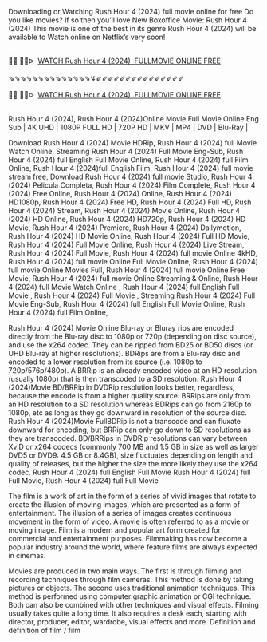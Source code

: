 Downloading or Watching Rush Hour 4 (2024) full movie online for free Do you like movies? If so then you’ll love New Boxoffice Movie: Rush Hour 4 (2024) This movie is one of the best in its genre Rush Hour 4 (2024) will be available to Watch online on Netflix’s very soon!

<div><br /></div><div>🔴🔴 🔴🔴ᐅ&nbsp;&nbsp;<a href="https://t.co/IvC8MJlq6k">WATCH Rush Hour 4 (2024)&nbsp; FULLMOVIE ONLINE FREE</a></div><div><br /></div><div><div>⇘⇘⇘⇘⇘⇘⇘⇘⇘⇘⇘⇘⇘⇘↯⇙⇙⇙⇙⇙⇙⇙⇙⇙⇙⇙⇙⇙⇙⇙</div></div><div><br /></div><div><div><div><div>🔴🔴 🔴🔴ᐅ&nbsp;&nbsp;<a href="https://t.co/3LgVsIlZBr">WATCH Rush Hour 4 (2024)&nbsp; FULLMOVIE ONLINE FREE</a></div><div><br /></div></div></div></div>

Rush Hour 4 (2024), Rush Hour 4 (2024)Online Movie Full Movie Online Eng Sub
| 4K UHD | 1080P FULL HD | 720P HD | MKV | MP4 | DVD | Blu-Ray |

Download Rush Hour 4 (2024) Movie HDRip,
Rush Hour 4 (2024) full Movie Watch Online,
Streaming Rush Hour 4 (2024) Full Movie Eng-Sub,
Rush Hour 4 (2024) full English Full Movie Online,
Rush Hour 4 (2024) full Film Online,
Rush Hour 4 (2024)full English Film,
Rush Hour 4 (2024) full movie stream free,
Download Rush Hour 4 (2024) full movie Studio,
Rush Hour 4 (2024) Pelicula Completa,
Rush Hour 4 (2024) Film Complete,
Rush Hour 4 (2024) Free Online,
Rush Hour 4 (2024) Online,
Rush Hour 4 (2024) HD1080p,
Rush Hour 4 (2024) Free HD,
Rush Hour 4 (2024) Full HD,
Rush Hour 4 (2024) Stream,
Rush Hour 4 (2024) Movie Online,
Rush Hour 4 (2024) HD Online,
Rush Hour 4 (2024) HD720p,
Rush Hour 4 (2024) HD Movie,
Rush Hour 4 (2024) Premiere,
Rush Hour 4 (2024) Dailymotion,
Rush Hour 4 (2024) HD Movie Online,
Rush Hour 4 (2024) Full HD Movie,
Rush Hour 4 (2024) Full Movie Online,
Rush Hour 4 (2024) Live Stream,
Rush Hour 4 (2024) Full Movie,
Rush Hour 4 (2024) full movie Online 4kHD,
Rush Hour 4 (2024) full movie Online Full Movie Online,
Rush Hour 4 (2024) full movie Online Movies Full,
Rush Hour 4 (2024) full movie Online Free Movie,
Rush Hour 4 (2024) full movie Online Streaming & Online,
Rush Hour 4 (2024) full Movie Watch Online ,
Rush Hour 4 (2024) full English Full Movie ,
Rush Hour 4 (2024) Full Movie ,
Streaming Rush Hour 4 (2024) Full Movie Eng-Sub,
Rush Hour 4 (2024) full English Full Movie Online,
Rush Hour 4 (2024) full Film Online,


Rush Hour 4 (2024) Movie Online Blu-ray or Bluray rips are encoded directly from the Blu-ray disc to 1080p or 720p (depending on disc source), and use the x264 codec. They can be ripped from BD25 or BD50 discs (or UHD Blu-ray at higher resolutions). BDRips are from a Blu-ray disc and encoded to a lower resolution from its source (i.e. 1080p to 720p/576p/480p). A BRRip is an already encoded video at an HD resolution (usually 1080p) that is then transcoded to a SD resolution. Rush Hour 4 (2024)Movie BD/BRRip in DVDRip resolution looks better, regardless, because the encode is from a higher quality source. BRRips are only from an HD resolution to a SD resolution whereas BDRips can go from 2160p to 1080p, etc as long as they go downward in resolution of the source disc. Rush Hour 4 (2024)Movie FullBDRip is not a transcode and can fluxate downward for encoding, but BRRip can only go down to SD resolutions as they are transcoded. BD/BRRips in DVDRip resolutions can vary between XviD or x264 codecs (commonly 700 MB and 1.5 GB in size as well as larger DVD5 or DVD9: 4.5 GB or 8.4GB), size fluctuates depending on length and quality of releases, but the higher the size the more likely they use the x264 codec. 
Rush Hour 4 (2024) full English Full Movie Rush Hour 4 (2024) full Full Movie, Rush Hour 4 (2024) full Full Movie 

The film is a work of art in the form of a series of vivid images that rotate to create the illusion of moving images, which are presented as a form of entertainment. The illusion of a series of images creates continuous movement in the form of video. A movie is often referred to as a movie or moving image. Film is a modern and popular art form created for commercial and entertainment purposes. Filmmaking has now become a popular industry around the world, where feature films are always expected in cinemas.

Movies are produced in two main ways. The first is through filming and recording techniques through film cameras. This method is done by taking pictures or objects. The second uses traditional animation techniques. This method is performed using computer graphic animation or CGI technique. Both can also be combined with other techniques and visual effects. Filming usually takes quite a long time. It also requires a desk each, starting with director, producer, editor, wardrobe, visual effects and more. Definition and definition of film / film
